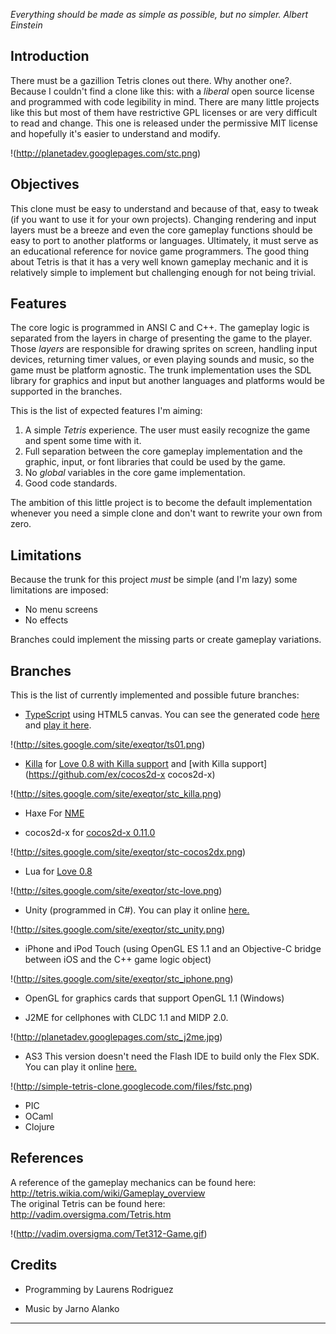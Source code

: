 _Everything should be made as simple as possible, but no simpler._
_Albert Einstein_

## Introduction

There must be a gazillion Tetris clones out there. Why another one?.
Because I couldn't find a clone like this: with a _liberal_ open source license and programmed with code legibility in mind. There are many little projects like this but most of them have restrictive GPL licenses or are very difficult to read and change. This one is released under the permissive MIT license and hopefully it's easier to understand and modify.

!(http://planetadev.googlepages.com/stc.png)

## Objectives

This clone must be easy to understand and because of that, easy to tweak (if you want to use it for your own projects). Changing rendering and input layers must be a breeze and even the core gameplay functions should be easy to port to another platforms or languages.
Ultimately, it must serve as an educational reference for novice game programmers. The good thing about Tetris is that it has a very well known gameplay mechanic and it is relatively simple to implement but challenging enough for not being trivial.

## Features

The core logic is programmed in ANSI C and C++. The gameplay logic is separated from the layers in charge of presenting the game to the player. Those _layers_ are responsible for drawing sprites on screen, handling input devices, returning timer values, or even playing sounds and music, so the game must be platform agnostic. The trunk implementation uses the SDL library for graphics and input but another languages and platforms would be supported in the branches.

This is the list of expected features I'm aiming:

  1. A simple _Tetris_ experience. The user must easily recognize the game and spent some time with it.
  2. Full separation between the core gameplay implementation and the graphic, input, or font libraries that could be used by the game.
  3. No _global_ variables in the core game implementation.
  4. Good code standards.

The ambition of this little project is to become the default implementation whenever you need a simple clone and don't want to rewrite your own from zero.

## Limitations

Because the trunk for this project _must_ be simple (and I'm lazy) some limitations are imposed:

  * No menu screens
  * No effects

Branches could implement the missing parts or create gameplay variations.

## Branches

This is the list of currently implemented and possible future branches:

  * [TypeScript](http://www.typescriptlang.org/) using HTML5 canvas. You can see the generated code [here](http://jsfiddle.net/exdev/sxGN3/) and [play it here](http://www.xprezion.com/ex/stc/stc.htm).

  !(http://sites.google.com/site/exeqtor/ts01.png)

  * [Killa](http://github.com/ex/killa) for [Love 0.8 with Killa support](https://bitbucket.org/ex/love) and [with Killa support](https://github.com/ex/cocos2d-x cocos2d-x)

  !(http://sites.google.com/site/exeqtor/stc_killa.png)

  * Haxe For [NME](http://www.haxenme.org/)

  * cocos2d-x for [cocos2d-x 0.11.0](https://github.com/cocos2d/cocos2d-x)

  !(http://sites.google.com/site/exeqtor/stc-cocos2dx.png)

  * Lua for [Love 0.8](http://bitbucket.org/rude/love/)

  !(http://sites.google.com/site/exeqtor/stc-love.png)

  * Unity (programmed in C#). You can play it online [here.](http://elrinconde-ex.blogspot.com/2011/10/tetris-clone-in-unity.html)

  !(http://sites.google.com/site/exeqtor/stc_unity.png)

  * iPhone and iPod Touch (using OpenGL ES 1.1 and an Objective-C bridge between iOS and the C++ game logic object) 

  !(http://sites.google.com/site/exeqtor/stc_iphone.png)

  * OpenGL for graphics cards that support OpenGL 1.1 (Windows)

  * J2ME for cellphones with CLDC 1.1 and MIDP 2.0.

  !(http://planetadev.googlepages.com/stc_j2me.jpg)

  * AS3 This version doesn't need the Flash IDE to build only the Flex SDK. You can play it online [here.](http://elrinconde-ex.blogspot.com/2010/02/simple-tetris-clone-flex-version.html)

  !(http://simple-tetris-clone.googlecode.com/files/fstc.png)

  * PIC
  * OCaml
  * Clojure

## References

A reference of the gameplay mechanics can be found here:
http://tetris.wikia.com/wiki/Gameplay_overview<br>
The original Tetris can be found here:
http://vadim.oversigma.com/Tetris.htm

  !(http://vadim.oversigma.com/Tet312-Game.gif)

## Credits

  * Programming by Laurens Rodriguez

  * Music by Jarno Alanko

----

